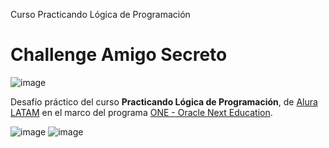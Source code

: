 Curso Practicando Lógica de Programación
# Challenge Amigo Secreto

![image](https://github.com/user-attachments/assets/b9443cac-c819-43ce-9fee-9046cfe67265)

Desafío práctico del curso **Practicando Lógica de Programación**, de [Alura LATAM](https://www.aluracursos.com/) en el marco del programa [ONE - Oracle Next Education](https://www.oracle.com/ar/education/oracle-next-education/). 



![image](https://github.com/user-attachments/assets/a223569c-d115-4ddb-9741-df5cc95742ce)
![image](https://github.com/user-attachments/assets/29a17ba6-0584-43ec-914d-30a5f8591d36)
